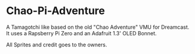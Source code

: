 # Chao-Pi-Adventure
A Tamagotchi like based on the old "Chao Adventure" VMU for Dreamcast.
It uses a Rapsberry Pi Zero and an Adafruit 1.3' OLED Bonnet.

All Sprites and credit goes to the owners.

